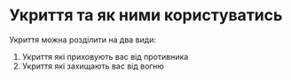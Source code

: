 # Укриття та як ними користуватись
Укриття можна розділити на два види:
1. Укриття які приховують вас від противника
2. Укриття які захищають вас від вогню
